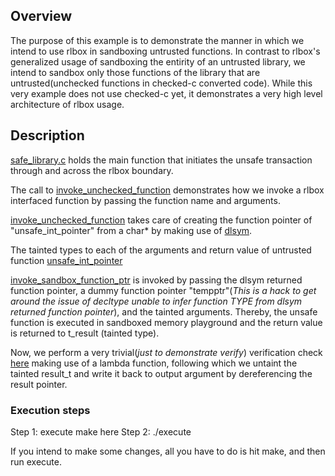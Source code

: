 <!-- Basic Operations Example -->
## Overview  

The purpose of this example is to demonstrate the manner in which we intend to use rlbox in sandboxing untrusted functions. In contrast to rlbox's generalized usage of sandboxing the entirity of an untrusted library, we intend to sandbox only those functions of the library that are untrusted(unchecked functions in checked-c converted code).
While this very example does not use checked-c yet, it demonstrates a very high level architecture of rlbox usage.

## Description

[safe\_library.c](https://github.com/arunkumarbhattar/CheckedC_with_RLBox/blob/master/RL-C-Prototype/examples/legacy-c/basic_operations/safe_library.c) holds the main function that initiates the unsafe transaction through and across the rlbox boundary.

The call to [invoke\_unchecked\_function](https://github.com/arunkumarbhattar/CheckedC_with_RLBox/blob/baa8e83679bde092b15d6790b1fb133d3dd14767/RL-C-Prototype/examples/legacy-c/basic_operations/safe_library.c#L15) demonstrates how we invoke a rlbox interfaced function by passing the function name and arguments.

[invoke\_unchecked\_function](https://github.com/arunkumarbhattar/CheckedC_with_RLBox/blob/baa8e83679bde092b15d6790b1fb133d3dd14767/RL-C-Prototype/examples/legacy-c/basic_operations/safe_library.c#L15) takes care of creating the function pointer of "unsafe\_int\_pointer" from a char\* by making use of [dlsym](https://pubs.opengroup.org/onlinepubs/009695399/functions/dlsym.html).

The tainted types to each of the arguments and return value of untrusted function [unsafe\_int\_pointer](https://github.com/arunkumarbhattar/CheckedC_with_RLBox/blob/baa8e83679bde092b15d6790b1fb133d3dd14767/RL-C-Prototype/examples/legacy-c/basic_operations/unsafe_library.c#L17)

[invoke\_sandbox\_function\_ptr](https://github.com/arunkumarbhattar/CheckedC_with_RLBox/blob/baa8e83679bde092b15d6790b1fb133d3dd14767/RL-C-Prototype/rlbox_core_engine/rlbox_engine_lib_2.cpp#L170) is invoked by passing the dlsym returned function pointer, a dummy function pointer "tempptr"(_This is a hack to get around the issue of decltype unable to infer function TYPE from dlsym returned function pointer_), and the tainted arguments. Thereby, the unsafe function is executed in sandboxed memory playground and the return value is returned to t\_result (tainted type).

Now, we perform a very trivial(_just to demonstrate verify_) verification check [here](https://github.com/arunkumarbhattar/CheckedC_with_RLBox/blob/baa8e83679bde092b15d6790b1fb133d3dd14767/RL-C-Prototype/rlbox_core_engine/rlbox_engine_lib_2.cpp#L171) making use of a lambda function, following which we untaint the tainted result\_t and write it back to output argument by dereferencing the result pointer.

### Execution steps
Step 1: execute make here
Step 2: ./execute

If you intend to make some changes, all you have to do is hit make, and then run execute.
